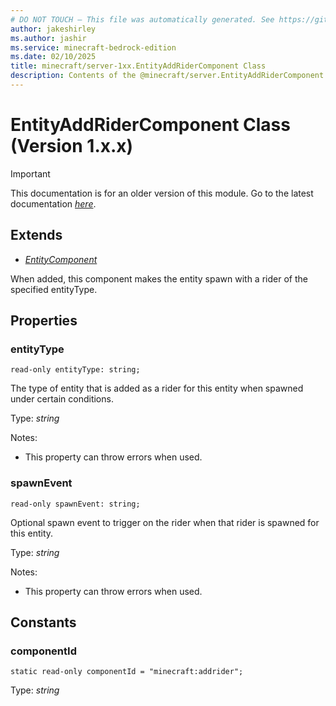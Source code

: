 ```yaml
---
# DO NOT TOUCH — This file was automatically generated. See https://github.com/mojang/minecraftapidocsgenerator to modify descriptions, examples, etc.
author: jakeshirley
ms.author: jashir
ms.service: minecraft-bedrock-edition
ms.date: 02/10/2025
title: minecraft/server-1xx.EntityAddRiderComponent Class
description: Contents of the @minecraft/server.EntityAddRiderComponent class (Version 1.x.x).
---
```

# EntityAddRiderComponent Class (Version 1.x.x)

> [!IMPORTANT]
> This documentation is for an older version of this module. Go to the latest documentation [*here*](../../../scriptapi/minecraft/server/EntityAddRiderComponent.md).

## Extends
- [*EntityComponent*](EntityComponent.md)

When added, this component makes the entity spawn with a rider of the specified entityType.

## Properties

### **entityType**
`read-only entityType: string;`

The type of entity that is added as a rider for this entity when spawned under certain conditions.

Type: *string*

Notes:
  - This property can throw errors when used.

### **spawnEvent**
`read-only spawnEvent: string;`

Optional spawn event to trigger on the rider when that rider is spawned for this entity.

Type: *string*

Notes:
  - This property can throw errors when used.

## Constants

### **componentId**
`static read-only componentId = "minecraft:addrider";`

Type: *string*
